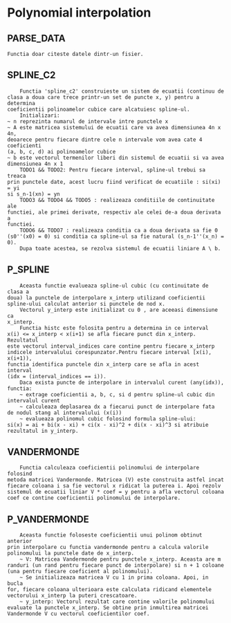 
# Polynomial interpolation

## PARSE_DATA
    Functia doar citeste datele dintr-un fisier.

## SPLINE_C2
        Functia 'spline_c2' construieste un sistem de ecuatii (continuu de
    clasa a doua care trece printr-un set de puncte x, y) pentru a determina
    coeficientii polinoamelor cubice care alcatuiesc spline-ul.
        Initializari:
    ~ n reprezinta numarul de intervale intre punctele x
    ~ A este matricea sistemului de ecuatii care va avea dimensiunea 4n x 4n,
    deoarece pentru fiecare dintre cele n intervale vom avea cate 4 coeficienti
    (a, b, c, d) ai polinoamelor cubice
    ~ b este vectorul termenilor liberi din sistemul de ecuatii si va avea
    dimensiunea 4n x 1
        TODO1 && TODO2: Pentru fiecare interval, spline-ul trebui sa treaca
    prin punctele date, acest lucru fiind verificat de ecuatiile : si(xi) = yi
    si s_n-1(xn) = yn
        TODO3 && TODO4 && TODO5 : realizeaza conditiile de continuitate ale
    functiei, ale primei derivate, respectiv ale celei de-a doua derivata a
    functiei.
        TODO6 && TODO7 : realizeaza conditia ca a doua derivata sa fie 0
    (s0''(x0) = 0) si conditia ca spline-ul sa fie natural (s_n-1''(x_n) = 0).
        Dupa toate acestea, se rezolva sistemul de ecuatii liniare A \ b.

## P_SPLINE
        Aceasta functie evalueaza spline-ul cubic (cu continuitate de clasa a
    doua) la punctele de interpolare x_interp utilizand coeficientii
    spline-ului calculat anterior si punctele de nod x.
        Vectorul y_interp este initializat cu 0 , are aceeasi dimensiune ca
    x_interp.
        Functia histc este folosita pentru a determina in ce interval
    x(i) <= x_interp < x(i+1) se afla fiecare punct din x_interp. Rezultatul
    este vectorul interval_indices care contine pentru fiecare x_interp
    indicele intervalului corespunzator.Pentru fiecare interval [x(i), x(i+1)),
    functia identifica punctele din x_interp care se afla in acest interval
    (idx = (interval_indices == i)).
        Daca exista puncte de interpolare in intervalul curent (any(idx)),
    functia: 
        ~ extrage coeficientii a, b, c, si d pentru spline-ul cubic din
    intervalul curent
        ~ calculeaza deplasarea dx a fiecarui punct de interpolare fata
    de nodul stang al intervalului (x(i))
        ~ evalueaza polinomul cubic folosind formula spline-ului:
    si(x) = ai + bi(x - xi) + ci(x - xi)^2 + di(x - xi)^3 si atribuie
    rezultatul in y_interp.

## VANDERMONDE
        Functia calculeaza coeficientii polinomului de interpolare folosind
    metoda matricei Vandermonde. Matricea (V) este construita astfel incat
    fiecare coloana i sa fie vectorul x ridicat la puterea i. Apoi rezolv
    sistemul de ecuatii liniar V * coef = y pentru a afla vectorul coloana
    coef ce contine coeficientii polinomului de interpolare. 

## P_VANDERMONDE
        Aceasta functie foloseste coeficientii unui polinom obtinut anterior
    prin interpolare cu functia vandermonde pentru a calcula valorile
    polinomului la punctele date de x_interp.
        ~ V: Matricea Vandermonde pentru punctele x_interp. Aceasta are m
    randuri (un rand pentru fiecare punct de interpolare) si n + 1 coloane
    (una pentru fiecare coeficient al polinomului).
        ~ Se initializeaza matricea V cu 1 in prima coloana. Apoi, in bucla
    for, fiecare coloana ulterioara este calculata ridicand elementele
    vectorului x_interp la puteri crescatoare.
        ~ y_interp: Vectorul rezultat care contine valorile polinomului
    evaluate la punctele x_interp. Se obtine prin inmultirea matricei
    Vandermonde V cu vectorul coeficientilor coef.
